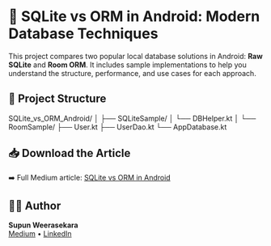# 📱 SQLite vs ORM in Android: Modern Database Techniques

This project compares two popular local database solutions in Android: **Raw SQLite** and **Room ORM**. 
It includes sample implementations to help you understand the structure, performance, and use cases for each approach.

## 📁 Project Structure
SQLite_vs_ORM_Android/
│
├── SQLiteSample/
│ └── DBHelper.kt
│
└── RoomSample/
├── User.kt
├── UserDao.kt
└── AppDatabase.kt


## 📥 Download the Article

➡️ Full Medium article: [SQLite vs ORM in Android](https://supunisharaweerasekara.medium.com/sqlite-vs-orm-in-android-modern-database-techniques-explained-7886edda5135)

## 👨‍💻 Author

**Supun Weerasekara**  
[Medium](https://supunisharaweerasekara.medium.com) • [LinkedIn](https://linkedin.com/in/supunishara)


